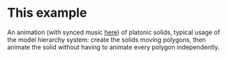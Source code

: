 # This example
An animation (with synced music [here](https://youtu.be/qrc3N8UQqFs)) of platonic solids, typical usage of the model hierarchy system: create the solids moving polygons, then animate the solid without having to animate every polygon independently.

